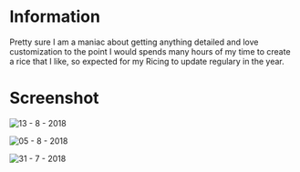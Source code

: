 # Information
Pretty sure I am a maniac about getting anything detailed and love customization to the point I would spends many hours of my time to create a rice that I like, so expected for my Ricing to update regulary in the year.

# Screenshot
![13 - 8 - 2018](https://i.imgur.com/1LTLTYw.png)

![05 - 8 - 2018](https://i.imgur.com/PEBFpQ0.png)

![31 - 7 - 2018](https://i.imgur.com/PYWqV3g.png)
